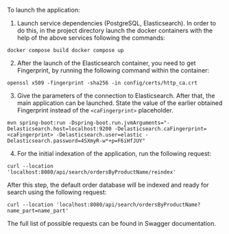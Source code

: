 To launch the application:
1) Launch service dependencies (PostgreSQL, Elasticsearch).
In order to do this, in the project directory launch the docker containers with the help of the above services following the commands:
   
`docker compose build
docker compose up`

2) After the launch of the Elasticsearch container, you need to get Fingerprint, by running the following command within the container:

`openssl x509 -fingerprint -sha256 -in config/certs/http_ca.crt`

3) Give the parameters of the connection to Elasticsearch. After that, the main application can be launched. State the value of the earlier obtained Fingerprint instead of the `<caFingerprint>` placeholder.
   
`mvn spring-boot:run -Dspring-boot.run.jvmArguments="-Delasticsearch.host=localhost:9200 -Delasticsearch.caFingerprint=<caFingerprint> -Delasticsearch.user=elastic -Delasticsearch.password=4SXmyR-w*+p=F6iHfJUY"`

4) For the initial indexation of the application, run the following request:
   
`curl --location 'localhost:8080/api/search/ordersByProductName/reindex'`

After this step, the default order database will be indexed and ready for search using the following request:

`curl --location 'localhost:8080/api/search/ordersByProductName?name_part=name_part'`

The full list of possible requests can be found in Swagger documentation. 